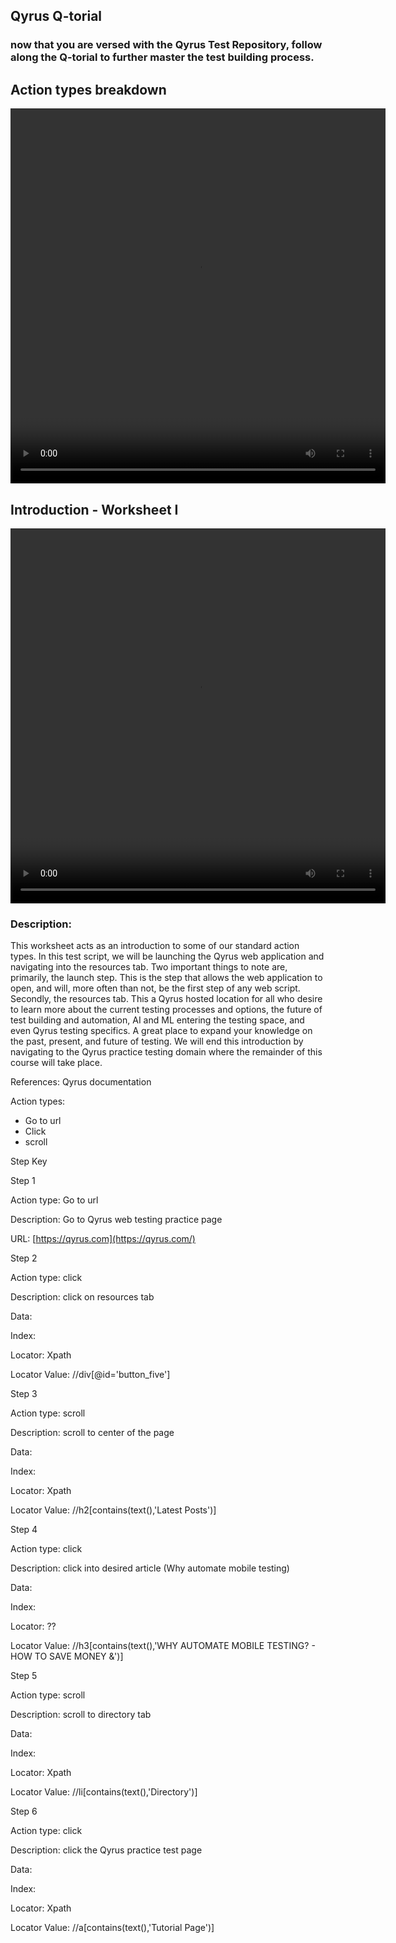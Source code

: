 ## Qyrus Q-torial

### now that you are versed with the Qyrus Test Repository, follow along the Q-torial to further master the test building process.

## Action types breakdown

<video width="600px" height="600px" controls>
  <source src="/_webrepo/_projectcreation/../../_media/_videos/_webVideos/Clip7-Actiontypesoverview.mp4" type="video/mp4">
</video>

## Introduction - Worksheet I

<video width="600px" height="600px" controls>
  <source src="/_webrepo/_projectcreation/../../_media/_videos/_webVideos/Clip8-worksheet1.mp4" type="video/mp4">
</video>


### Description:

This worksheet acts as an introduction to some of our standard action types. In this test script, we will be launching the Qyrus web application and navigating into the resources tab. Two important things to note are, primarily, the launch step. This is the step that allows the web application to open, and will, more often than not, be the first step of any web script. Secondly, the resources tab. This a Qyrus hosted location for all who desire to learn more about the current testing processes and options, the future of test building and automation, AI and ML entering the testing space, and even Qyrus testing specifics. A great place to expand your knowledge on the past, present, and future of testing. We will end this introduction by navigating to the Qyrus practice testing domain where the remainder of this course will take place.

References: Qyrus documentation

Action types:

- Go to url
- Click
- scroll

Step Key

Step 1

Action type: Go to url

Description: Go to Qyrus web testing practice page

URL: [https://qyrus.com](https://qyrus.com/)

Step 2

Action type: click

Description: click on resources tab

Data:

Index:

Locator: Xpath

Locator Value: //div[@id=&#39;button\_five&#39;]

Step 3

Action type: scroll

Description: scroll to center of the page

Data:

Index:

Locator: Xpath

Locator Value: //h2[contains(text(),&#39;Latest Posts&#39;)]

Step 4

Action type: click

Description: click into desired article (Why automate mobile testing)

Data:

Index:

Locator: ??

Locator Value: //h3[contains(text(),&#39;WHY AUTOMATE MOBILE TESTING? - HOW TO SAVE MONEY &amp;&#39;)]

Step 5

Action type: scroll

Description: scroll to directory tab

Data:

Index:

Locator: Xpath

Locator Value: //li[contains(text(),&#39;Directory&#39;)]

Step 6

Action type: click

Description: click the Qyrus practice test page

Data:

Index:

Locator: Xpath

Locator Value: //a[contains(text(),&#39;Tutorial Page&#39;)]
